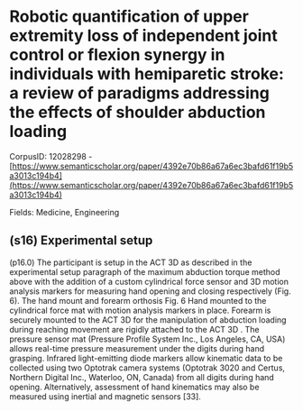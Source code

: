 # Robotic quantification of upper extremity loss of independent joint control or flexion synergy in individuals with hemiparetic stroke: a review of paradigms addressing the effects of shoulder abduction loading

CorpusID: 12028298 - [https://www.semanticscholar.org/paper/4392e70b86a67a6ec3bafd61f19b5a3013c194b4](https://www.semanticscholar.org/paper/4392e70b86a67a6ec3bafd61f19b5a3013c194b4)

Fields: Medicine, Engineering

## (s16) Experimental setup
(p16.0) The participant is setup in the ACT 3D as described in the experimental setup paragraph of the maximum abduction torque method above with the addition of a custom cylindrical force sensor and 3D motion analysis markers for measuring hand opening and closing respectively (Fig. 6). The hand mount and forearm orthosis Fig. 6 Hand mounted to the cylindrical force mat with motion analysis markers in place. Forearm is securely mounted to the ACT 3D for the manipulation of abduction loading during reaching movement are rigidly attached to the ACT 3D . The pressure sensor mat (Pressure Profile System Inc., Los Angeles, CA, USA) allows real-time pressure measurement under the digits during hand grasping. Infrared light-emitting diode markers allow kinematic data to be collected using two Optotrak camera systems (Optotrak 3020 and Certus, Northern Digital Inc., Waterloo, ON, Canada) from all digits during hand opening. Alternatively, assessment of hand kinematics may also be measured using inertial and magnetic sensors [33].
